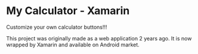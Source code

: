 My Calculator - Xamarin
===========

 Customize your own calculator buttons!!!

 This project was originally made as a web application 2 years ago. 
 It is now wrapped by Xamarin and available on Android market.
